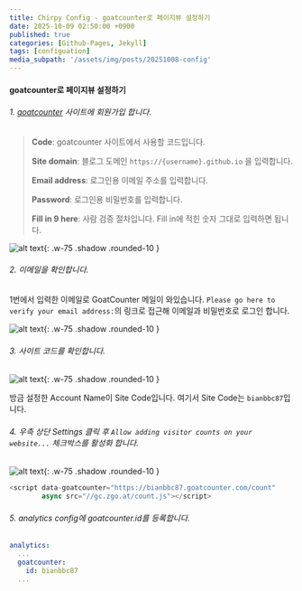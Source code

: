 ```yaml
---
title: Chirpy Config - goatcounter로 페이지뷰 설정하기
date: 2025-10-09 02:50:00 +0900
published: true
categories: [Github-Pages, Jekyll]
tags: [configuation]
media_subpath: '/assets/img/posts/20251008-config'
---
```



#### goatcounter로 페이지뷰 설정하기

###### 1. [goatcounter](https://www.goatcounter.com/) 사이트에 회원가입 합니다.

> **Code**: goatcounter 사이트에서 사용할 코드입니다.
>
> **Site domain**: 블로그 도메인 `https://{username}.github.io` 을 입력합니다.
>
> **Email address**: 로그인용 이메일 주소를 입력합니다.
>
> **Password**: 로그인용 비밀번호를 입력합니다.
>
> **Fill in 9 here**: 사람 검증 절차입니다. Fill in에 적힌 숫자 그대로 입력하면 됩니다.

![alt text](/views-1.png){: .w-75 .shadow .rounded-10 }

###### 2. 이메일을 확인합니다.

1번에서 입력한 이메일로 GoatCounter 메일이 와있습니다.
`Please go here to verify your email address:`의 링크로 접근해 이메일과 비밀번호로 로그인 합니다.

![alt text](/views-3.png){: .w-75 .shadow .rounded-10 }

###### 3. 사이트 코드를 확인합니다.

![alt text](/views-2.png){: .w-75 .shadow .rounded-10 }

방금 설정한 Account Name이 Site Code입니다.
여기서 Site Code는 `bianbbc87`입니다.

###### 4. 우측 상단 Settings 클릭 후 `Allow adding visitor counts on your website...` 체크박스를 활성화 합니다.

![alt text](/views-4.png){: .w-75 .shadow .rounded-10 }

```javascript
<script data-goatcounter="https://bianbbc87.goatcounter.com/count"
        async src="//gc.zgo.at/count.js"></script>
```

###### 5. analytics config에 goatcounter.id를 등록합니다.

```yaml
analytics:
  ...
  goatcounter:
    id: bianbbc87
  ...
```